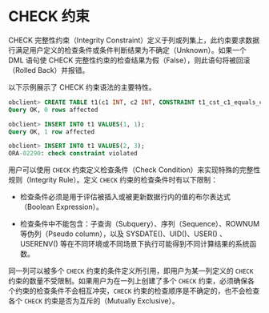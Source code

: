 CHECK 约束 
=============================

CHECK 完整性约束（Integrity Constraint）定义于列或列集上，此约束要求数据行满足用户定义的检查条件或条件判断结果为不确定（Unknown）。如果一个 DML 语句使 CHECK 完整性约束的检查结果为假（False），则此语句将被回滚（Rolled Back）并报错。

以下示例展示了 CHECK 约束语法的主要特性。

```sql
obclient> CREATE TABLE t1(c1 INT, c2 INT, CONSTRAINT t1_cst_c1_equals_c2 CHECK(c1 = c2));
Query OK, 0 rows affected

obclient> INSERT INTO t1 VALUES(1, 1);
Query OK, 1 row affected

obclient> INSERT INTO t1 VALUES(2, 3);
ORA-02290: check constraint violated
```



用户可以使用 `CHECK` 约束定义检查条件（Check Condition）来实现特殊的完整性规则（Integrity Rule）。定义 `CHECK` 约束的检查条件时有以下限制：

* 检查条件必须是用于评估被插入或被更新数据行内的值的布尔表达式（Boolean Expression）。

  

* 检查条件中不能包含：子查询（Subquery）、序列（Sequence）、ROWNUM 等伪列（Pseudo column），以及 SYSDATE()、UID()、USER() 、USERENV() 等在不同环境或不同场景下执行可能得到不同计算结果的系统函数。

  




同一列可以被多个 `CHECK` 约束的条件定义所引用，即用户为某一列定义的 `CHECK` 约束的数量不受限制。如果用户为在一列上创建了多个 `CHECK` 约束，必须确保各个约束的检查条件不会相互冲突，`CHECK` 约束的检查顺序是不确定的，也不会检查各个 `CHECK` 约束是否为互斥的（Mutually Exclusive）。
